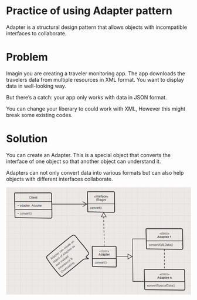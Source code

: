 # Practice of using Adapter pattern

Adapter is a structural design pattern that allows objects with incompatible interfaces to collaborate.

# Problem

Imagin you are creating a traveler monitoring app. The app downloads the travelers data from multiple resources in XML format. You want to display data in well-looking way.

But there’s a catch: your app only works with data in JSON format.

You can change your liberary to could work with XML, However this might break some existing codes. 

# Solution
You can create an Adapter. This is a special object that converts the interface of one object so that another object can understand it.

Adapters can not only convert data into various formats but can also help objects with different interfaces collaborate.

<p align="center"><img alt="Adapter Pattern" src="assets/adapter.png" /></p>
